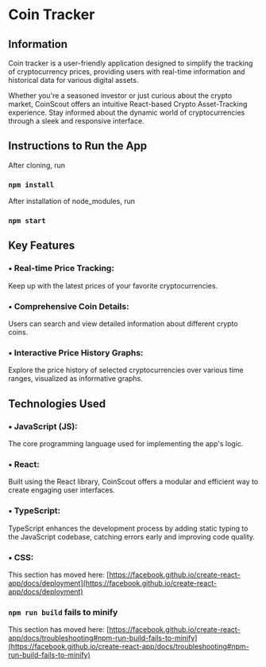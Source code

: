 
# Coin Tracker

## Information

Coin tracker is a user-friendly application designed to simplify the tracking of cryptocurrency prices, providing users with real-time information and historical data for various digital assets.

Whether you're a seasoned investor or just curious about the crypto market, CoinScout offers an intuitive React-based Crypto Asset-Tracking experience. Stay informed about the dynamic world of cryptocurrencies through a sleek and responsive interface.

## Instructions to Run the App

After cloning, run

### `npm install`

After installation of node_modules, run

### `npm start`

## Key Features

### • **Real-time Price Tracking:**

Keep up with the latest prices of your favorite cryptocurrencies.

### • **Comprehensive Coin Details:**

Users can search and view detailed information about different crypto coins.

### • **Interactive Price History Graphs:**

Explore the price history of selected cryptocurrencies over various time ranges, visualized as informative graphs.

## Technologies Used

### • **JavaScript (JS):**

The core programming language used for implementing the app's logic.

### • **React:**

Built using the React library, CoinScout offers a modular and efficient way to create engaging user interfaces.

### • **TypeScript:**

TypeScript enhances the development process by adding static typing to the JavaScript codebase, catching errors early and improving code quality.

### • **CSS:**


This section has moved here: [https://facebook.github.io/create-react-app/docs/deployment](https://facebook.github.io/create-react-app/docs/deployment)

### `npm run build` fails to minify

This section has moved here: [https://facebook.github.io/create-react-app/docs/troubleshooting#npm-run-build-fails-to-minify](https://facebook.github.io/create-react-app/docs/troubleshooting#npm-run-build-fails-to-minify)
